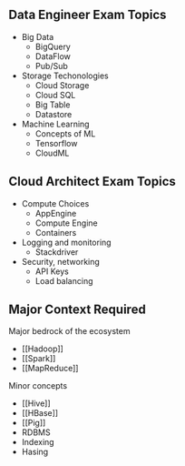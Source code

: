 ## Data Engineer Exam Topics
- Big Data
	- BigQuery
	- DataFlow
	- Pub/Sub
- Storage Techonologies
	- Cloud Storage
	- Cloud SQL
	- Big Table
	- Datastore
- Machine Learning
	- Concepts of ML
	- Tensorflow
	- CloudML

## Cloud Architect Exam Topics

- Compute Choices
	- AppEngine
	- Compute Engine
	- Containers
- Logging and monitoring
	- Stackdriver
- Security, networking
	- API Keys
	- Load balancing

## Major Context Required

Major bedrock of the ecosystem

- [[Hadoop]]
- [[Spark]]
- [[MapReduce]]

Minor concepts
- [[Hive]]
- [[HBase]]	
- [[Pig]]
- RDBMS
- Indexing
- Hasing